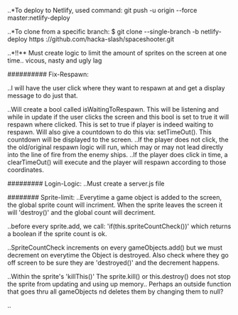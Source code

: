 ..*To deploy to Netlify, used command: git push -u origin --force master:netlify-deploy

 ..*To clone from a specific branch:  $ git clone --single-branch -b netlify-deploy https
://github.com/hacka-slash/spaceshooter.git

 ..*!!** Must create logic to limit the amount of sprites on the screen at one time.. vicous, nasty and ugly lag

########## Fix-Respawn:

..I will have the user click where they want to respawn at and get a display message to do just that.

..Will create a bool called isWaitingToRespawn. This will be listening and while in update if the user clicks the screen and this bool is set to true it will respawn where clicked. This is set to true if player is indeed waiting to respawn. Will also give a countdown to do this via: setTimeOut(). This countdown will be displayed to the screen. 
 ..If the player does not click, the the old/original respawn logic will run, which may or may not lead directly into the line of fire from the enemy ships.
 ..If the player does click in time, a clearTimeOut() will execute and the player will respawn according to those coordinates.


 ######### Login-Logic:
 ..Must create a server.js file


 ######## Sprite-limit:
 ..Everytime a game object is added to the screen, the global sprite count will incriment. When the sprite leaves the screen it will 'destroy()' and the global count will decriment.

 ..before every sprite.add, we call: 'if(this.spriteCountCheck())' which returns a boolean if the sprite count is ok.

 ..SpriteCountCheck increments on every gameObjects.add() but we must decrement on everytime the Object is destroyed. Also check where they go off screen to be sure they are 'destroyed()' and the decrement happens. 

 ..Within the sprite's 'killThis()' The sprite.kill() or this.destroy() does not stop the sprite from updating and using up memory.. Perhaps an outside function that goes thru all gameObjects nd deletes them by changing them to null?

..

